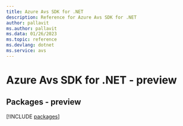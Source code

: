 ```yaml
---
title: Azure Avs SDK for .NET
description: Reference for Azure Avs SDK for .NET
author: pallavit
ms.author: pallavit
ms.data: 01/26/2023
ms.topic: reference
ms.devlang: dotnet
ms.service: avs
---
```

# Azure Avs SDK for .NET - preview
## Packages - preview
[!INCLUDE [packages](avs-index.md)]